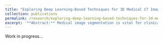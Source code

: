 ```yaml
---
title: "Exploring Deep Learning-Based Techniques for 3D Medical CT Image Segmentation"
collection: publications
permalink: /research/exploring-deep-learning-based-techniques-for-3d-medical-ct-segmentation
excerpt: '**Abstract:** Medical image segmentation is vital for clinical diagnosis, aiding in the precise delineation of anatomical or pathological structures. Traditional methods relying on handcrafted features are being surpassed by deep learning techniques, particularly Convolutional Neural Networks (CNNs), which excel at feature extraction. However, 2D approaches may not fully exploit the spatial information in 3D medical data. Recent advancements, including 3D U-Net and Transformer-integrated models, aim to address these limitations by improving global contextual modeling. Despite progress, challenges persist due to the complexity of anatomical structures and limited annotated datasets. This paper surveys current 3D medical image segmentation methods and replicates state-of-the-art models, focusing on both single-dataset models (nnU-Net etc) and unified models for large-scale datasets. Additionally, it proposes enhancements to existing 3D medical CT image segmentation methods to improve accuracy and address challenges.'
---
```


Work in progress...

